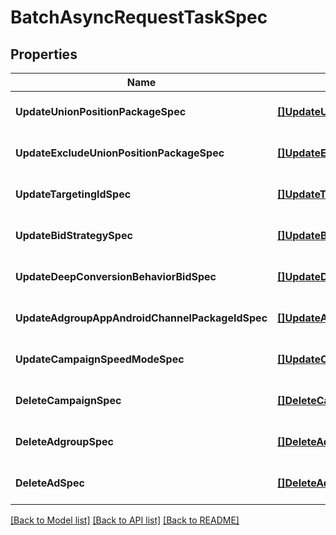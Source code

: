 # BatchAsyncRequestTaskSpec

## Properties
Name | Type | Description | Notes
------------ | ------------- | ------------- | -------------
**UpdateUnionPositionPackageSpec** | [**[]UpdateUnionPositionPackageItem**](update_union_position_package_item.md) |  | [optional] [default to null]
**UpdateExcludeUnionPositionPackageSpec** | [**[]UpdateExcludeUnionPositionPackageItem**](update_exclude_union_position_package_item.md) |  | [optional] [default to null]
**UpdateTargetingIdSpec** | [**[]UpdateTargetingIdItem**](update_targeting_id_item.md) |  | [optional] [default to null]
**UpdateBidStrategySpec** | [**[]UpdateBidStrategyItem**](update_bid_strategy_item.md) |  | [optional] [default to null]
**UpdateDeepConversionBehaviorBidSpec** | [**[]UpdateDeepConversionBehaviorBidItem**](update_deep_conversion_behavior_bid_item.md) |  | [optional] [default to null]
**UpdateAdgroupAppAndroidChannelPackageIdSpec** | [**[]UpdateAdgroupAppAndroidChannelPackageIdItem**](update_adgroup_app_android_channel_package_id_item.md) |  | [optional] [default to null]
**UpdateCampaignSpeedModeSpec** | [**[]UpdateCampaignSpeedModeItem**](update_campaign_speed_mode_item.md) |  | [optional] [default to null]
**DeleteCampaignSpec** | [**[]DeleteCampaignItem**](delete_campaign_item.md) |  | [optional] [default to null]
**DeleteAdgroupSpec** | [**[]DeleteAdgroupItem**](delete_adgroup_item.md) |  | [optional] [default to null]
**DeleteAdSpec** | [**[]DeleteAdItem**](delete_ad_item.md) |  | [optional] [default to null]

[[Back to Model list]](../README.md#documentation-for-models) [[Back to API list]](../README.md#documentation-for-api-endpoints) [[Back to README]](../README.md)


